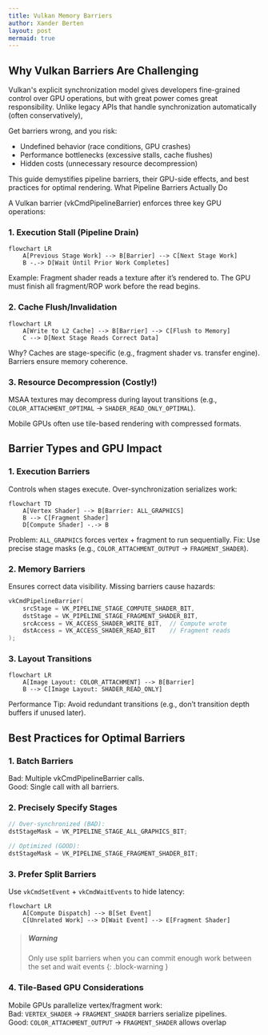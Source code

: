 ```yaml
---
title: Vulkan Memory Barriers
author: Xander Berten
layout: post
mermaid: true
---
```


## Why Vulkan Barriers Are Challenging
Vulkan's explicit synchronization model gives developers fine-grained control over GPU operations, but with great power comes great responsibility. Unlike legacy APIs that handle synchronization automatically (often conservatively), 

Get barriers wrong, and you risk:

- Undefined behavior (race conditions, GPU crashes)
- Performance bottlenecks (excessive stalls, cache flushes)
- Hidden costs (unnecessary resource decompression)

This guide demystifies pipeline barriers, their GPU-side effects, and best practices for optimal rendering.
What Pipeline Barriers Actually Do

A Vulkan barrier (vkCmdPipelineBarrier) enforces three key GPU operations:
### 1. Execution Stall (Pipeline Drain)
```mermaid
flowchart LR  
    A[Previous Stage Work] --> B[Barrier] --> C[Next Stage Work]  
    B -.-> D[Wait Until Prior Work Completes]  
```
Example: Fragment shader reads a texture after it’s rendered to. The GPU must finish all fragment/ROP work before the read begins.


### 2. Cache Flush/Invalidation
```mermaid
flowchart LR  
    A[Write to L2 Cache] --> B[Barrier] --> C[Flush to Memory]  
    C --> D[Next Stage Reads Correct Data]   
```
Why? Caches are stage-specific (e.g., fragment shader vs. transfer engine). Barriers ensure memory coherence.


### 3. Resource Decompression (Costly!)

   MSAA textures may decompress during layout transitions (e.g., `COLOR_ATTACHMENT_OPTIMAL` → `SHADER_READ_ONLY_OPTIMAL`).

   Mobile GPUs often use tile-based rendering with compressed formats.

## Barrier Types and GPU Impact
### 1. Execution Barriers
Controls when stages execute. Over-synchronization serializes work:
```mermaid
flowchart TD  
    A[Vertex Shader] --> B[Barrier: ALL_GRAPHICS]  
    B --> C[Fragment Shader]  
    D[Compute Shader] -.-> B  
```
Problem: `ALL_GRAPHICS` forces vertex + fragment to run sequentially.
Fix: Use precise stage masks (e.g., `COLOR_ATTACHMENT_OUTPUT` → `FRAGMENT_SHADER`).

### 2. Memory Barriers

Ensures correct data visibility. Missing barriers cause hazards:
```cpp
vkCmdPipelineBarrier(  
    srcStage = VK_PIPELINE_STAGE_COMPUTE_SHADER_BIT,  
    dstStage = VK_PIPELINE_STAGE_FRAGMENT_SHADER_BIT,  
    srcAccess = VK_ACCESS_SHADER_WRITE_BIT,  // Compute wrote  
    dstAccess = VK_ACCESS_SHADER_READ_BIT    // Fragment reads  
);  
```

### 3. Layout Transitions
```mermaid
flowchart LR  
    A[Image Layout: COLOR_ATTACHMENT] --> B[Barrier]  
    B --> C[Image Layout: SHADER_READ_ONLY]  
```
Performance Tip: Avoid redundant transitions (e.g., don’t transition depth buffers if unused later).


## Best Practices for Optimal Barriers
### 1. Batch Barriers
Bad: Multiple vkCmdPipelineBarrier calls.\
Good: Single call with all barriers.

### 2. Precisely Specify Stages
```cpp
// Over-synchronized (BAD):  
dstStageMask = VK_PIPELINE_STAGE_ALL_GRAPHICS_BIT;  

// Optimized (GOOD):  
dstStageMask = VK_PIPELINE_STAGE_FRAGMENT_SHADER_BIT;  
```

### 3. Prefer Split Barriers
Use `vkCmdSetEvent` + `vkCmdWaitEvents` to hide latency:

```mermaid
flowchart LR  
    A[Compute Dispatch] --> B[Set Event]  
    C[Unrelated Work] --> D[Wait Event] --> E[Fragment Shader]  
```
> ##### Warning
>
> Only use split barriers when you can commit enough work between the set and wait events
{: .block-warning }


### 4. Tile-Based GPU Considerations

Mobile GPUs parallelize vertex/fragment work:\
Bad: `VERTEX_SHADER` → `FRAGMENT_SHADER` barriers serialize pipelines.\
Good: `COLOR_ATTACHMENT_OUTPUT` → `FRAGMENT_SHADER` allows overlap

